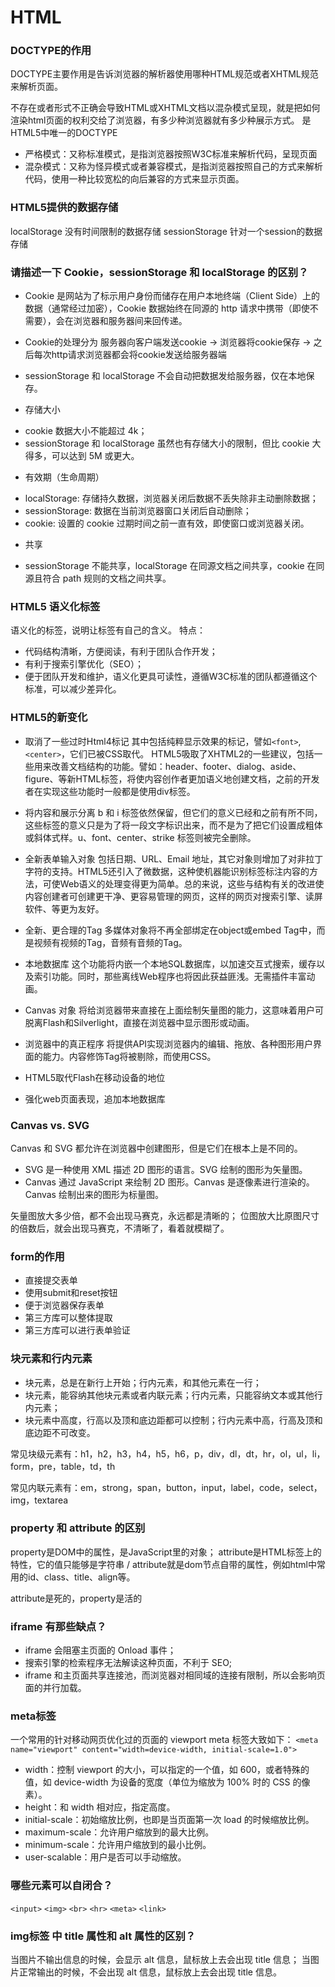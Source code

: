 # HTML
### DOCTYPE的作用
DOCTYPE主要作用是告诉浏览器的解析器使用哪种HTML规范或者XHTML规范来解析页面。
<!DOCTYPE>不存在或者形式不正确会导致HTML或XHTML文档以混杂模式呈现，就是把如何渲染html页面的权利交给了浏览器，有多少种浏览器就有多少种展示方式。
<!DOCTYPE html> 是HTML5中唯一的DOCTYPE
+ 严格模式：又称标准模式，是指浏览器按照W3C标准来解析代码，呈现页面
+ 混杂模式：又称为怪异模式或者兼容模式，是指浏览器按照自己的方式来解析代码，使用一种比较宽松的向后兼容的方式来显示页面。


### HTML5提供的数据存储
localStorage  没有时间限制的数据存储
sessionStorage  针对一个session的数据存储


### 请描述一下 Cookie，sessionStorage 和 localStorage 的区别？

+ Cookie 是网站为了标示用户身份而储存在用户本地终端（Client Side）上的数据（通常经过加密），Cookie 数据始终在同源的 http 请求中携带（即使不需要），会在浏览器和服务器间来回传递。

+ Cookie的处理分为
服务器向客户端发送cookie -> 浏览器将cookie保存 -> 之后每次http请求浏览器都会将cookie发送给服务器端

+ sessionStorage 和 localStorage 不会自动把数据发给服务器，仅在本地保存。

+ 存储大小
- cookie 数据大小不能超过 4k；
- sessionStorage 和 localStorage 虽然也有存储大小的限制，但比 cookie 大得多，可以达到 5M 或更大。

+ 有效期（生命周期）
- localStorage: 存储持久数据，浏览器关闭后数据不丢失除非主动删除数据；
- sessionStorage: 数据在当前浏览器窗口关闭后自动删除；
- cookie: 设置的 cookie 过期时间之前一直有效，即使窗口或浏览器关闭。

+ 共享
- sessionStorage 不能共享，localStorage 在同源文档之间共享，cookie 在同源且符合 path 规则的文档之间共享。


### HTML5 语义化标签
语义化的标签，说明让标签有自己的含义。
特点：
+ 代码结构清晰，方便阅读，有利于团队合作开发；
+ 有利于搜索引擎优化（SEO）；
+ 便于团队开发和维护，语义化更具可读性，遵循W3C标准的团队都遵循这个标准，可以减少差异化。


### HTML5的新变化
+ 取消了一些过时Html4标记
   其中包括纯粹显示效果的标记，譬如`<font>`,`<center>`，它们已被CSS取代。
   HTML5吸取了XHTML2的一些建议，包括一些用来改善文档结构的功能。譬如：header、footer、dialog、aside、figure、等新HTML标签，将使内容创作者更加语义地创建文档，之前的开发者在实现这些功能时一般都是使用div标签。

+ 将内容和展示分离
   b 和 i 标签依然保留，但它们的意义已经和之前有所不同，这些标签的意义只是为了将一段文字标识出来，而不是为了把它们设置成粗体或斜体式样。u、font、center、strike 标签则被完全删除。

+ 全新表单输入对象
   包括日期、URL、Email 地址，其它对象则增加了对非拉丁字符的支持。HTML5还引入了微数据，这种使机器能识别标签标注内容的方法，可使Web语义的处理变得更为简单。总的来说，这些与结构有关的改进使内容创建者可创建更干净、更容易管理的网页，这样的网页对搜索引擎、读屏软件、等更为友好。

+ 全新、更合理的Tag
   多媒体对象将不再全部绑定在object或embed Tag中，而是视频有视频的Tag，音频有音频的Tag。

+ 本地数据库
   这个功能将内嵌一个本地SQL数据库，以加速交互式搜索，缓存以及索引功能。同时，那些离线Web程序也将因此获益匪浅。无需插件丰富动画。

+ Canvas 对象
   将给浏览器带来直接在上面绘制矢量图的能力，这意味着用户可脱离Flash和Silverlight，直接在浏览器中显示图形或动画。

+ 浏览器中的真正程序
   将提供API实现浏览器内的编辑、拖放、各种图形用户界面的能力。内容修饰Tag将被剔除，而使用CSS。

+ HTML5取代Flash在移动设备的地位

+ 强化web页面表现，追加本地数据库


### Canvas vs. SVG
Canvas 和 SVG 都允许在浏览器中创建图形，但是它们在根本上是不同的。
+ SVG 是一种使用 XML 描述 2D 图形的语言。SVG 绘制的图形为矢量图。
+ Canvas 通过 JavaScript 来绘制 2D 图形。Canvas 是逐像素进行渲染的。Canvas 绘制出来的图形为标量图。

矢量图放大多少倍，都不会出现马赛克，永远都是清晰的；
位图放大比原图尺寸的倍数后，就会出现马赛克，不清晰了，看着就模糊了。


### form的作用
+ 直接提交表单
+ 使用submit和reset按钮
+ 便于浏览器保存表单
+ 第三方库可以整体提取
+ 第三方库可以进行表单验证


### 块元素和行内元素
+ 块元素，总是在新行上开始；行内元素，和其他元素在一行；
+ 块元素，能容纳其他块元素或者内联元素；行内元素，只能容纳文本或其他行内元素；
+ 块元素中高度，行高以及顶和底边距都可以控制；行内元素中高，行高及顶和底边距不可改变。

常见块级元素有：h1，h2，h3，h4，h5，h6，p，div，dl，dt，hr，ol，ul，li，form，pre，table，td，th

常见内联元素有：em，strong，span，button，input，label，code，select，img，textarea



### property 和 attribute 的区别
property是DOM中的属性，是JavaScript里的对象；
attribute是HTML标签上的特性，它的值只能够是字符串 / attribute就是dom节点自带的属性，例如html中常用的id、class、title、align等。

attribute是死的，property是活的


### iframe 有那些缺点？
+ iframe 会阻塞主页面的 Onload 事件；
+ 搜索引擎的检索程序无法解读这种页面，不利于 SEO;
+ iframe 和主页面共享连接池，而浏览器对相同域的连接有限制，所以会影响页面的并行加载。


### meta标签
一个常用的针对移动网页优化过的页面的 viewport meta 标签大致如下：
`<meta name="viewport" content="width=device-width, initial-scale=1.0">`

+ width：控制 viewport 的大小，可以指定的一个值，如 600，或者特殊的值，如 device-width 为设备的宽度（单位为缩放为 100% 时的 CSS 的像素）。
+ height：和 width 相对应，指定高度。
+ initial-scale：初始缩放比例，也即是当页面第一次 load 的时候缩放比例。
+ maximum-scale：允许用户缩放到的最大比例。
+ minimum-scale：允许用户缩放到的最小比例。
+ user-scalable：用户是否可以手动缩放。



### 哪些元素可以自闭合？
   `<input>`    `<img>`    `<br>` `<hr>`    `<meta>` `<link>`


### img标签 中 title 属性和 alt 属性的区别？
当图片不输出信息的时候，会显示 alt 信息，鼠标放上去会出现 title 信息；
当图片正常输出的时候，不会出现 alt 信息，鼠标放上去会出现 title 信息。






